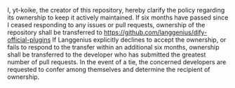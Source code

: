 I, yt-koike, the creator of this repository, hereby clarify the policy regarding its ownership to keep it actively maintained.
If six months have passed since I ceased responding to any issues or pull requests, ownership of the repository shall be transferred to https://github.com/langgenius/dify-official-plugins
If Langgenius explicitly declines to accept the ownership, or fails to respond to the transfer within an additional six months, ownership shall be transferred to the developer who has submitted the greatest number of pull requests. In the event of a tie, the concerned developers are requested to confer among themselves and determine the recipient of ownership.